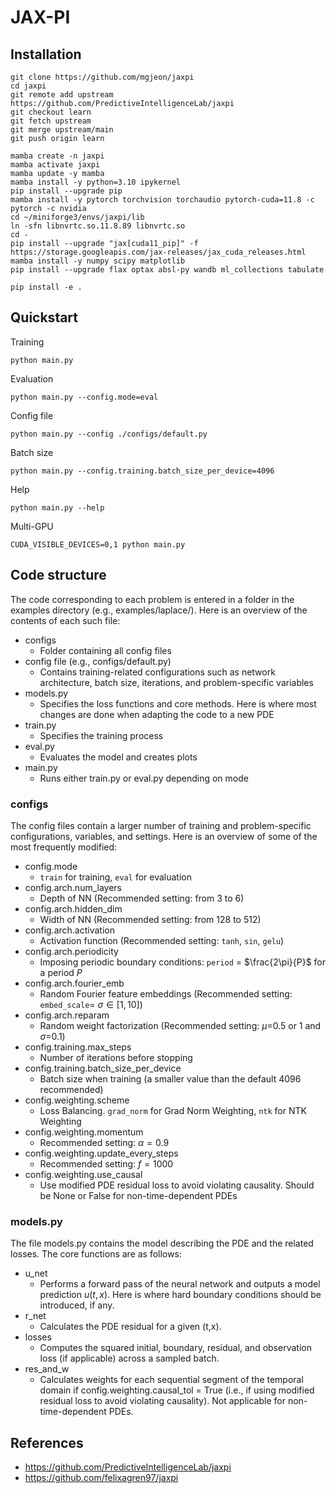 # JAX-PI


## Installation

```
git clone https://github.com/mgjeon/jaxpi
cd jaxpi
git remote add upstream https://github.com/PredictiveIntelligenceLab/jaxpi
git checkout learn
git fetch upstream
git merge upstream/main
git push origin learn
```

```
mamba create -n jaxpi
mamba activate jaxpi
mamba update -y mamba
mamba install -y python=3.10 ipykernel
pip install --upgrade pip
mamba install -y pytorch torchvision torchaudio pytorch-cuda=11.8 -c pytorch -c nvidia
cd ~/miniforge3/envs/jaxpi/lib
ln -sfn libnvrtc.so.11.8.89 libnvrtc.so
cd -
pip install --upgrade "jax[cuda11_pip]" -f https://storage.googleapis.com/jax-releases/jax_cuda_releases.html
mamba install -y numpy scipy matplotlib
pip install --upgrade flax optax absl-py wandb ml_collections tabulate

pip install -e .
```

## Quickstart

Training
```
python main.py
```

Evaluation
```
python main.py --config.mode=eval
```

Config file
```
python main.py --config ./configs/default.py
```

Batch size
```
python main.py --config.training.batch_size_per_device=4096
```

Help
```
python main.py --help
```

Multi-GPU
```
CUDA_VISIBLE_DEVICES=0,1 python main.py
```


## Code structure
The code corresponding to each problem is entered in a folder in the examples directory (e.g., examples/laplace/). Here is an overview of the contents of each such file:

- configs
    - Folder containing all config files
- config file (e.g., configs/default.py)
    - Contains training-related configurations such as network architecture, batch size, iterations, and problem-specific variables
- models.py
    - Specifies the loss functions and core methods. Here is where most changes are done when adapting the code to a new PDE
- train.py
    - Specifies the training process
- eval.py
    - Evaluates the model and creates plots
- main.py
    - Runs either train.py or eval.py depending on mode


### configs
The config files contain a larger number of training and problem-specific configurations, variables, and settings. Here is an overview of some of the most frequently modified: 

- config.mode
    - `train` for training, `eval` for evaluation
- config.arch.num_layers
    - Depth of NN (Recommended setting: from 3 to 6) 
- config.arch.hidden_dim
    - Width of NN (Recommended setting: from 128 to 512)
- config.arch.activation
    - Activation function (Recommended setting: `tanh`, `sin`, `gelu`)
- config.arch.periodicity
    - Imposing periodic boundary conditions: `period` = $\frac{2\pi}{P}$ for a period $P$
- config.arch.fourier_emb
    - Random Fourier feature embeddings (Recommended setting: `embed_scale`= $\sigma \in [1, 10]$)
- config.arch.reparam
    - Random weight factorization (Recommended setting: $\mu$=0.5 or 1 and $\sigma$=0.1)
- config.training.max_steps
    - Number of iterations before stopping
- config.training.batch_size_per_device
    - Batch size when training (a smaller value than the default 4096 recommended)
- config.weighting.scheme
    - Loss Balancing. `grad_norm` for Grad Norm Weighting, `ntk` for NTK Weighting
- config.weighting.momentum
    - Recommended setting: $\alpha=0.9$
- config.weighting.update_every_steps
    - Recommended setting: $f=1000$
- config.weighting.use_causal
    - Use modified PDE residual loss to avoid violating causality. Should be None or False for non-time-dependent PDEs


### models.py
The file models.py contains the model describing the PDE and the related losses. The core functions are as follows: 

- u_net
    - Performs a forward pass of the neural network and outputs a model prediction $u(t,x)$. Here is where hard boundary conditions should be introduced, if any.
- r_net
    - Calculates the PDE residual for a given (t,x).
- losses
    - Computes the squared initial, boundary, residual, and observation loss (if applicable) across a sampled batch.
- res_and_w
    - Calculates weights for each sequential segment of the temporal domain if config.weighting.causal_tol = True (i.e., if using modified residual loss to avoid violating causality). Not applicable for non-time-dependent PDEs.


## References
- https://github.com/PredictiveIntelligenceLab/jaxpi
- https://github.com/felixagren97/jaxpi
